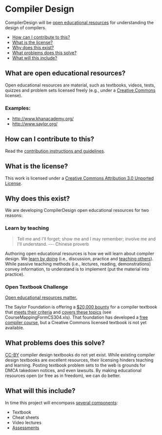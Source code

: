 Compiler Design
===============
CompilerDesign will be [open educational resources](#what-are-open-educational-resources) for understanding the design of compilers.

 - [How can I contribute to this?](#how-can-i-contribute-to-this)
 - [What is the license?](#what-is-the-license)
 - [Why does this exist?](#why-does-this-exist)
 - [What problems does this solve?](#what-problems-does-this-solve)
 - [What will this include?](#what-will-this-include)

## What are open educational resources?
Open educational resources are material, such as textbooks, videos, tests, quizzes and problem sets licensed freely (e.g., under a [Creative Commons](http://creativecommons.org/) license).

### Examples:

- <http://www.khanacademy.org/>
- <http://www.saylor.org/>

## How can I contribute to this?
Read the [contribution instructions and guidelines](HACKING.md).

## What is the license?
This work is licensed under a [Creative Commons Attribution 3.0 Unported License](http://creativecommons.org/licenses/by/3.0/).

## Why does this exist?
We are developing CompilerDesign open educational resources for two reasons:

### Learn by teaching
> Tell me and I'll forget; show me and I may remember; involve me and I'll understand. --- Chinese proverb

Authoring open educational resources is how we will learn about compiler design.
We [learn by doing](http://www.engines4ed.org/hyperbook/nodes/NODE-120-pg.html) (i.e., discussion, practice and [teaching others](http://en.wikipedia.org/wiki/Learning_by_teaching)).
While passive teaching methods (i.e., lectures, reading, demonstrations) convey information, to understand is to implement (put the material into practice).

### Open Textbook Challenge
[Open educational resources matter.](http://whyopenedmatters.org/)

The Saylor Foundation is offering a [$20,000 bounty](http://www.saylor.org/otc/) for a compiler textbook that [meets their criteria](http://www.saylor.org/open-textbook-challenge-peer-review-criteria/) and [covers these topics](http://www.saylor.org/content/coursemapping/CourseMappingFormCS304.xls) (see CourseMappingFormCS304.xls).
That foundation has developed a [free compiler course](http://www.saylor.org/courses/cs304/), but a Creative Commons licensed textbook is not yet available.

## What problems does this solve?
[CC-BY](http://creativecommons.org/licenses/by/3.0/) compiler design textbooks do not yet exist.
While existing compiler design textbooks are excellent resources, their licensing hinders teaching and learning.
Posting textbook problem sets to the web is grounds for DMCA takedown notices, and even lawsuits.
By making educational resources open (or free as in freedom), we can do better.

## What will this include?
In time this project will encompass [several components](http://www.saylor.org/contribute/materials/):

 - Textbook
 - Cheat sheets
 - Video lectures
 - [Assessments](http://chronicle.com/article/Stop-Telling-Students-to-Study/131622/)
